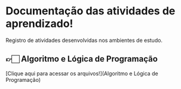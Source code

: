 # Documentação das atividades de aprendizado!
Registro de atividades desenvolvidas nos ambientes de estudo.

## 👉🏻 Algoritmo e Lógica de Programação
[Clique aqui para acessar os arquivos!](Algoritmo e Lógica de Programação)